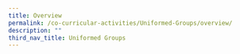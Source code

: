 ```yaml
---
title: Overview
permalink: /co-curricular-activities/Uniformed-Groups/overview/
description: ""
third_nav_title: Uniformed Groups
---
```

